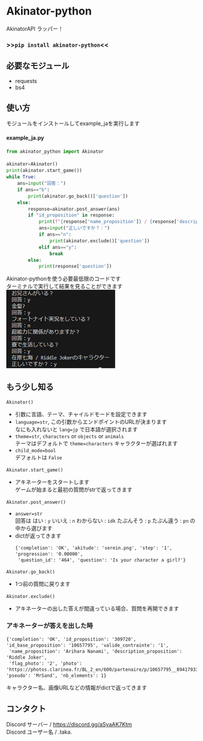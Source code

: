 # Akinator-python
AkinatorAPI ラッパー！
### >>```pip install akinator-python```<<
## 必要なモジュール
- requests
- bs4
## 使い方
モジュールをインストールしてexample_jaを実行します  
#### example_ja.py
```py
from akinator_python import Akinator

akinator=Akinator()
print(akinator.start_game())
while True:
    ans=input("回答：")
    if ans=="b":
        print(akinator.go_back()['question'])
    else:
        response=akinator.post_answer(ans)
        if "id_proposition" in response:
            print(f"{response['name_proposition']} / {response['description_proposition']}")
            ans=input("正しいですか？：")
            if ans=="n":
                print(akinator.exclude()['question'])
            elif ans=="y":
                break
        else:
            print(response['question'])
```
Akinator-pythonを使う必要最低限のコードです  
ターミナルで実行して結果を見ることができます  
![0](images/1.png)  
## もう少し知る
```Akinator()```  
- 引数に言語、テーマ、チャイルドモードを設定できます  
- ```language=str```, この引数からエンドポイントのURLが決まります  
  なにも入れないと ```lang=jp``` で日本語が選択されます  
- ```theme=str```, ```characters``` or ```objects``` or ```animals```  
  テーマはデフォルトで ```theme=characters``` キャラクターが選ばれます
- ```child_mode=bool```  
  デフォルトは ```False```

```Akinator.start_game()```  
- アキネーターをスタートします  
  ゲームが始まると最初の質問がstrで返ってきます
  
```Akinator.post_answer()```  
- ```answer=str```  
  回答は はい : ```y``` いいえ : ```n``` わからない : ```idk``` たぶんそう : ```p``` たぶん違う : ```pn``` の中から選びます
- dictが返ってきます  
  ```
  {'completion': 'OK', 'akitude': 'serein.png', 'step': '1', 'progression': '0.00000',
   'question_id': '464', 'question': 'Is your character a girl?'}
  ```
  
```Akinator.go_back()```  
- 1つ前の質問に戻ります

```Akinator.exclude()```  
- アキネーターの出した答えが間違っている場合、質問を再開できます
### アキネーターが答えを出した時
```
{'completion': 'OK', 'id_proposition': '309720', 'id_base_proposition': '10657795', 'valide_contrainte': '1',
 'name_proposition': 'Arihara Nanami', 'description_proposition': 'Riddle Joker', 
 'flag_photo': '2', 'photo': 'https://photos.clarinea.fr/BL_2_en/600/partenaire/p/10657795__894179331.png', 'pseudo': 'MrSand', 'nb_elements': 1}
```
キャラクター名、画像URLなどの情報がdictで返ってきます  
## コンタクト  
Discord サーバー / https://discord.gg/aSyaAK7Ktm  
Discord ユーザー名 / .taka.  
